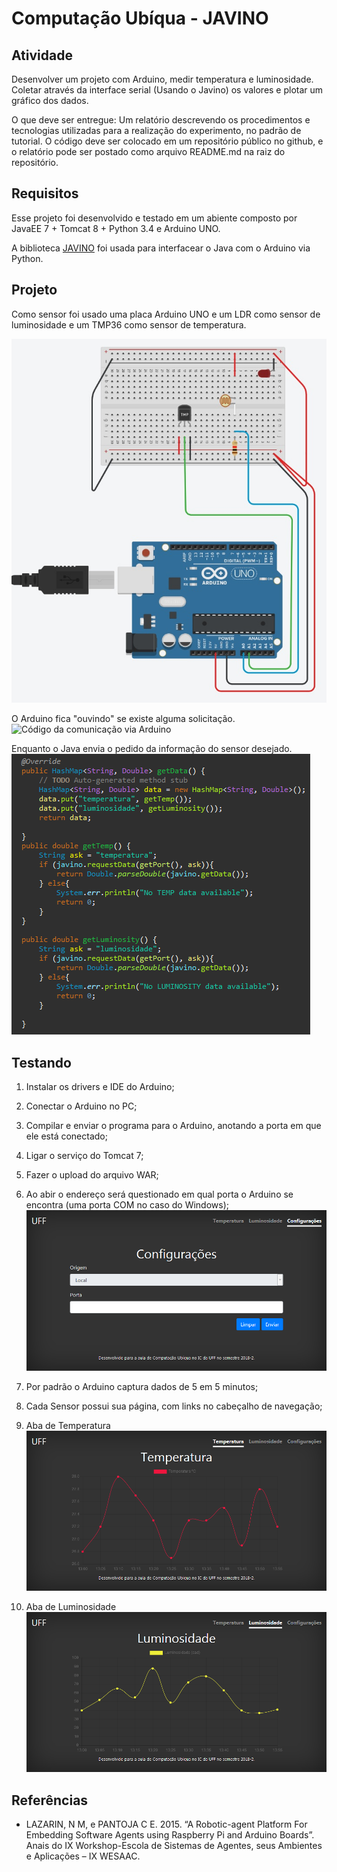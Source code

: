 # Computação Ubíqua - JAVINO
## Atividade
Desenvolver um projeto com Arduino, medir temperatura e luminosidade. Coletar através da interface serial (Usando o Javino) os valores e plotar um gráfico dos dados.

O que deve ser entregue:
Um relatório descrevendo os procedimentos e tecnologias utilizadas para a realização do experimento, no padrão de tutorial. O código deve ser colocado em um repositório público no github, e o relatório pode ser postado como arquivo README.md na raiz do repositório.

## Requisitos
Esse projeto foi desenvolvido e testado em um abiente composto por JavaEE 7 + Tomcat 8 + Python 3.4 e Arduino UNO.

A biblioteca [JAVINO](https://sourceforge.net/projects/javino/) foi usada para interfacear o Java com o Arduino via Python.

## Projeto
Como sensor foi usado uma placa Arduino UNO e um LDR como sensor de luminosidade e um TMP36 como sensor de temperatura.

![Projeto Arduino com LDR e TMP36 feito no tinkercad](img/arduino_sketch.jpg)

O Arduino fica "ouvindo" se existe alguma solicitação.
![Código da comunicação via Arduino](img/arduino_comunication.png)

Enquanto o Java envia o pedido da informação do sensor desejado.
![Código da comunicação via Java](img/java_communication.png)


## Testando

1. Instalar os drivers e IDE do Arduino;
2. Conectar o Arduino no PC;
3. Compilar e enviar o programa para o Arduino, anotando a porta em que ele está conectado;
4. Ligar o serviço do Tomcat 7;
5. Fazer o upload do arquivo WAR;
6. Ao abir o endereço será questionado em qual porta o Arduino se encontra (uma porta COM no caso do Windows);
![Pagina de Configuração do projeto](img/config.png)

7. Por padrão o Arduino captura dados de 5 em 5 minutos;
8. Cada Sensor possui sua página, com links no cabeçalho de navegação;
  1. Aba de Temperatura
  ![Exemplo de captura de dados do sensor de temperatura](img/temperatura.png)

  2. Aba de Luminosidade
  ![Exemplo de captura de dados do sensor de temperatura](img/luminosidade.png)

## Referências
* LAZARIN, N M, e PANTOJA C E. 2015. “A Robotic-agent Platform For Embedding Software Agents using Raspberry Pi and Arduino Boards”. Anais do IX Workshop-Escola de Sistemas de Agentes, seus Ambientes e Aplicações – IX WESAAC.
